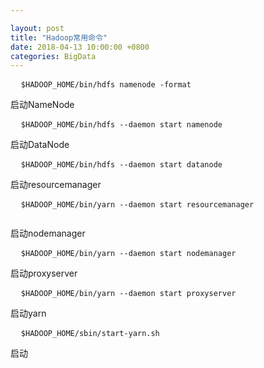 ```yaml
---

layout: post 
title: "Hadoop常用命令" 
date: 2018-04-13 10:00:00 +0800
categories: BigData
---
```


<pre>
  <code>$HADOOP_HOME/bin/hdfs namenode -format </code>
</pre>

启动NameNode
<pre>
  <code>$HADOOP_HOME/bin/hdfs --daemon start namenode</code>
</pre>

启动DataNode
<pre>
  <code>$HADOOP_HOME/bin/hdfs --daemon start datanode </code>
</pre>

启动resourcemanager
<pre>
  <code>$HADOOP_HOME/bin/yarn --daemon start resourcemanager
 </code>
</pre>
启动nodemanager
<pre>
  <code>$HADOOP_HOME/bin/yarn --daemon start nodemanager </code>
</pre>

启动proxyserver
<pre>
  <code>$HADOOP_HOME/bin/yarn --daemon start proxyserver </code>
</pre>

启动yarn
<pre>
  <code>$HADOOP_HOME/sbin/start-yarn.sh </code>
</pre>
启动
<pre>
  <code> </code>
</pre>
